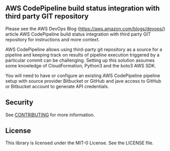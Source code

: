 ## AWS CodePipeline build status integration with third party GIT repository

Please see the AWS DevOps Blog (https://aws.amazon.com/blogs/devops/) article AWS CodePipeline build status integration with third party GIT repository for instructions and more context.

AWS CodePipeline allows using third-party git repository as a source for a pipeline and keeping track on results of pipeline execution triggered by a particular commit can be challenging. Setting up this solution assumes some knowledge of CloudFormation, Python3 and the boto3 AWS SDK.

You will need to have or configure an existing AWS CodePipeline pipeline setup with source provider Bitbucket or GitHub and jave access to GitHub or Bitbucket account to generate API credentials.

## Security

See [CONTRIBUTING](CONTRIBUTING.md#security-issue-notifications) for more information.

## License

This library is licensed under the MIT-0 License. See the LICENSE file.

